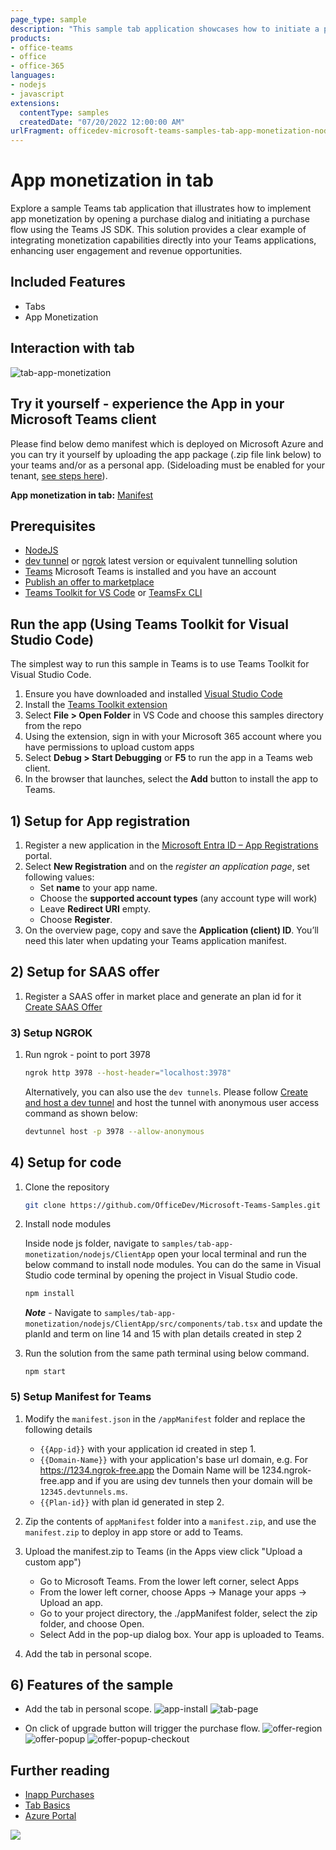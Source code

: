 ```yaml
---
page_type: sample
description: "This sample tab application showcases how to initiate a purchase flow using the Teams JS SDK."
products:
- office-teams
- office
- office-365
languages:
- nodejs
- javascript
extensions:
  contentType: samples
  createdDate: "07/20/2022 12:00:00 AM"
urlFragment: officedev-microsoft-teams-samples-tab-app-monetization-nodejs
---
```


# App monetization in tab

Explore a sample Teams tab application that illustrates how to implement app monetization by opening a purchase dialog and initiating a purchase flow using the Teams JS SDK. This solution provides a clear example of integrating monetization capabilities directly into your Teams applications, enhancing user engagement and revenue opportunities.

## Included Features
* Tabs
* App Monetization

## Interaction with tab
![tab-app-monetization](Images/tab-app-monetization.gif)

## Try it yourself - experience the App in your Microsoft Teams client
Please find below demo manifest which is deployed on Microsoft Azure and you can try it yourself by uploading the app package (.zip file link below) to your teams and/or as a personal app. (Sideloading must be enabled for your tenant, [see steps here](https://docs.microsoft.com/microsoftteams/platform/concepts/build-and-test/prepare-your-o365-tenant#enable-custom-teams-apps-and-turn-on-custom-app-uploading)).

**App monetization in tab:** [Manifest](/samples/tab-app-monetization/nodejs/demo-manifest/tab-app-monetization.zip)

## Prerequisites

- [NodeJS](https://nodejs.org/en/)
- [dev tunnel](https://learn.microsoft.com/en-us/azure/developer/dev-tunnels/get-started?tabs=windows) or [ngrok](https://ngrok.com/) latest version or equivalent tunnelling solution
- [Teams](https://teams.microsoft.com) Microsoft Teams is installed and you have an account
- [Publish an offer to marketplace](https://docs.microsoft.com/microsoftteams/platform/concepts/deploy-and-publish/appsource/prepare/include-saas-offer)
- [Teams Toolkit for VS Code](https://marketplace.visualstudio.com/items?itemName=TeamsDevApp.ms-teams-vscode-extension) or [TeamsFx CLI](https://learn.microsoft.com/microsoftteams/platform/toolkit/teamsfx-cli?pivots=version-one)


## Run the app (Using Teams Toolkit for Visual Studio Code)

The simplest way to run this sample in Teams is to use Teams Toolkit for Visual Studio Code.

1. Ensure you have downloaded and installed [Visual Studio Code](https://code.visualstudio.com/docs/setup/setup-overview)
1. Install the [Teams Toolkit extension](https://marketplace.visualstudio.com/items?itemName=TeamsDevApp.ms-teams-vscode-extension)
1. Select **File > Open Folder** in VS Code and choose this samples directory from the repo
1. Using the extension, sign in with your Microsoft 365 account where you have permissions to upload custom apps
1. Select **Debug > Start Debugging** or **F5** to run the app in a Teams web client.
1. In the browser that launches, select the **Add** button to install the app to Teams.


## 1) Setup for App registration
1. Register a new application in the [Microsoft Entra ID – App Registrations](https://go.microsoft.com/fwlink/?linkid=2083908) portal.
2. Select **New Registration** and on the *register an application page*, set following values:
    * Set **name** to your app name.
    * Choose the **supported account types** (any account type will work)
    * Leave **Redirect URI** empty.
    * Choose **Register**.
3. On the overview page, copy and save the **Application (client) ID**. You’ll need this later when updating your Teams application manifest.

## 2) Setup for SAAS offer
1) Register a SAAS offer in market place and generate an plan id for it [Create SAAS Offer](https://docs.microsoft.com/microsoftteams/platform/concepts/deploy-and-publish/appsource/prepare/include-saas-offer)

###  3) Setup NGROK
1) Run ngrok - point to port 3978

   ```bash
   ngrok http 3978 --host-header="localhost:3978"
   ```  

   Alternatively, you can also use the `dev tunnels`. Please follow [Create and host a dev tunnel](https://learn.microsoft.com/en-us/azure/developer/dev-tunnels/get-started?tabs=windows) and host the tunnel with anonymous user access command as shown below:

   ```bash
   devtunnel host -p 3978 --allow-anonymous
   ```

## 4) Setup for code
1) Clone the repository
   ```bash
   git clone https://github.com/OfficeDev/Microsoft-Teams-Samples.git
   ```
2) Install node modules

   Inside node js folder,  navigate to `samples/tab-app-monetization/nodejs/ClientApp` open your local terminal and run the below command to install node modules. You can do the same in Visual Studio code terminal by opening the project in Visual Studio code.

    ```bash
    npm install
    ```
   **_Note_** - Navigate to `samples/tab-app-monetization/nodejs/ClientApp/src/components/tab.tsx` and update the planId and term on line 14 and 15 with plan details created in step 2

3) Run the solution from the same path terminal using below command.

    ```
    npm start
    ```

###  5) Setup Manifest for Teams
1. Modify the `manifest.json` in the `/appManifest` folder and replace the following details
   - `{{App-id}}` with your application id created in step 1.
   - `{{Domain-Name}}` with your application's base url domain, e.g. For https://1234.ngrok-free.app the Domain Name will be 1234.ngrok-free.app and if you are using dev tunnels then your domain will be `12345.devtunnels.ms`.
   - `{{Plan-id}}` with plan id generated in step 2.

2. Zip the contents of `appManifest` folder into a `manifest.zip`, and use the `manifest.zip` to deploy in app store or add to Teams.
    
3. Upload the manifest.zip to Teams (in the Apps view click "Upload a custom app")
   - Go to Microsoft Teams. From the lower left corner, select Apps
   - From the lower left corner, choose Apps -> Manage your apps -> Upload an app.
   - Go to your project directory, the ./appManifest folder, select the zip folder, and choose Open.
   - Select Add in the pop-up dialog box. Your app is uploaded to Teams.
   
4. Add the tab in personal scope.

## 6) Features of the sample

- Add the tab in personal scope.
![app-install](Images/app-purchase-install.png)
![tab-page](Images/app-purchase-tab.png)

- On click of upgrade button will trigger the purchase flow.
![offer-region](Images/app-purchase-popup1.png)
![offer-popup](Images/app-purchase-popup2.png)
![offer-popup-checkout](Images/app-purchase-popup3.png)

## Further reading

- [Inapp Purchases](https://docs.microsoft.com/microsoftteams/platform/concepts/deploy-and-publish/appsource/prepare/in-app-purchase-flow)
- [Tab Basics](https://docs.microsoft.com/microsoftteams/platform/tabs/how-to/create-channel-group-tab?pivots=node-java-script)
- [Azure Portal](https://portal.azure.com)

<img src="https://pnptelemetry.azurewebsites.net/microsoft-teams-samples/samples/tab-app-monetization-nodejs" />